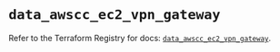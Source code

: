 # `data_awscc_ec2_vpn_gateway`

Refer to the Terraform Registry for docs: [`data_awscc_ec2_vpn_gateway`](https://registry.terraform.io/providers/hashicorp/awscc/0.70.0/docs/data-sources/ec2_vpn_gateway).
